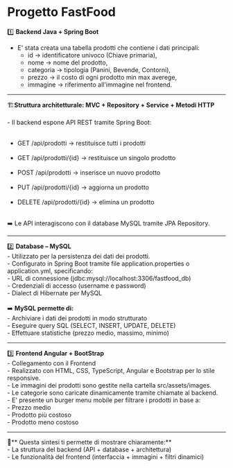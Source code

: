 # Progetto FastFood 
 1️⃣ **Backend Java + Spring Boot**
 - E' stata creata una tabella prodotti che contiene i dati principali:
   - id            -> identificatore univoco (Chiave primaria), 
   - nome          -> nome del prodotto,
   - categoria     -> tipologia (Panini, Bevende, Contorni),
   - prezzo        -> il costo di ogni prodotto min max averege,
   - immagine      -> riferimento all'immagine nel frontend.
<hr>
🏗️<strong>Struttura architetturale: MVC + Repository + Service + Metodi HTTP</strong> 
<br>
<br>
 - Il backend espone API REST tramite Spring Boot: <br><br>
   <ul>
   <li> GET /api/prodotti → restituisce tutti i prodotti </li><br>
   <li> GET /api/prodotti/{id} → restituisce un singolo prodotto</li><br>
   <li> POST /api/prodotti → inserisce un nuovo prodotto</li><br>
   <li> PUT /api/prodotti/{id} → aggiorna un prodotto</li><br>
   <li> DELETE /api/prodotti/{id} → elimina un prodotto</li><br>
</ul>
➡️ Le API interagiscono con il database MySQL tramite JPA Repository. <br>
<hr>
 2️⃣ <strong>Database – MySQL</strong> <br>
 - Utilizzato per la persistenza dei dati dei prodotti. <br>
 - Configurato in Spring Boot tramite file application.properties o application.yml, specificando: <br>
   - URL di connessione (jdbc:mysql://localhost:3306/fastfood_db) <br>
   - Credenziali di accesso (username e password) <br>
   - Dialect di Hibernate per MySQL
<br><br>
 ➡️ <strong>MySQL permette di:</strong> <br>
- Archiviare i dati dei prodotti in modo strutturato <br>
- Eseguire query SQL (SELECT, INSERT, UPDATE, DELETE) <br>
- Effettuare statistiche (prezzo medio, massimo, minimo) <br>
<hr>
 3️⃣ <strong>Frontend Angular + BootStrap</strong> <br>
 - Collegamento con il Frontend <br>
 - Realizzato con HTML, CSS, TypeScript, Angular e Bootstrap per lo stile responsive. <br>
 - Le immagini dei prodotti sono gestite nella cartella src/assets/images. <br>
 - Le categorie sono caricate dinamicamente tramite chiamate al backend. <br>
 - E' presente un burger menu mobile per filtrare i prodotti in base a: <br>
  - Prezzo medio <br>
  - Prodotto più costoso <br>
  - Prodotto meno costoso <br>
<hr>
📌** Questa sintesi ti permette di mostrare chiaramente:** <br>
- La struttura del backend (API + database + architettura) <br>
- Le funzionalità del frontend (interfaccia + immagini + filtri dinamici) <br>
